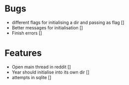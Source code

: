 # Bugs
<!--- Stars meta data is being saved to the day dir on solve, not year dir [x]-->
<!--- Need to increase the part no on correct solve [x]-->
<!--- Need a diff message when complete the puzzle -> should also say "part x" now complete [x]-->
- different flags for initialising a dir and passing as flag []
- Better messages for initialisation []
- Finish errors []

# Features
- Open main thread in reddit []
- Year should initialise into its own dir []
- attempts in sqlite []
